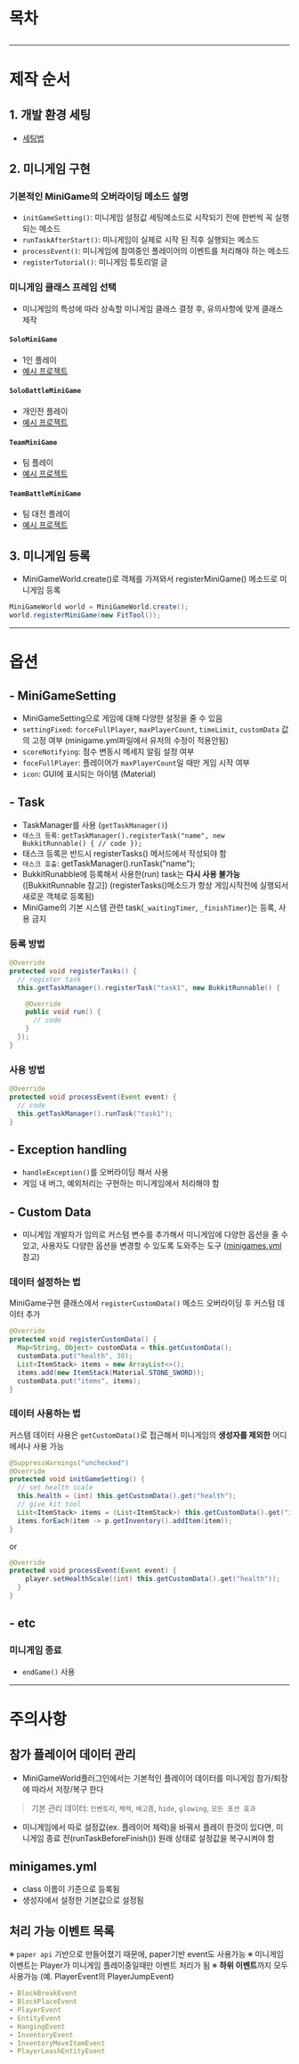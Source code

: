 # 목차
## []()

---

# 제작 순서
## 1. 개발 환경 세팅
- [세팅법](https://github.com/worldbiomusic/MiniGameWorld/blob/main/resources/userWiki/makingMiniGameWiki.md#%ED%99%98%EA%B2%BD-%EC%84%B8%ED%8C%85-%EB%B0%A9%EB%B2%95)



## 2. 미니게임 구현
### 기본적인 MiniGame의 오버라이딩 메소드 설명
- `initGameSetting()`: 미니게임 설정값 세팅메소드로 시작되기 전에 한번씩 꼭 실행되는 메소드
- `runTaskAfterStart()`: 미니게임이 실제로 시작 된 직후 실행되는 메소드
- `processEvent()`: 미니게임에 참여중인 플레이어의 이벤트를 처리해야 하는 메소드
- `registerTutorial()`: 미니게임 튜토리얼 글

### 미니게임 클래스 프레임 선택
- 미니게임의 특성에 따라 상속할 미니게임 클래스 결정 후, 유의사항에 맞게 클래스 제작 
#### `SoloMiniGame`
- 1인 플레이
- [예시 프로젝트]()


#### `SoloBattleMiniGame`
- 개인전 플레이
- [예시 프로젝트]()


#### `TeamMiniGame`
- 팀 플레이
- [예시 프로젝트]()


#### `TeamBattleMiniGame`
- 팀 대전 플레이
- [예시 프로젝트]()



## 3. 미니게임 등록
- MiniGameWorld.create()로 객체를 가져와서 registerMiniGame() 메소드로 미니게임 등록
```java
MiniGameWorld world = MiniGameWorld.create();
world.registerMiniGame(new FitTool());
```

---

# 옵션
## - MiniGameSetting
- MiniGameSetting으로 게임에 대해 다양한 설정을 줄 수 있음
- `settingFixed`: `forceFullPlayer`, `maxPlayerCount`, `timeLimit`, `customData` 값의 고정 여부 (minigame.yml파일에서 유저의 수정이 적용안됨)
- `scoreNotifying`: 점수 변동시 메세지 알림 설정 여부
- `foceFullPlayer`: 플레이어가 `maxPlayerCount`일 때만 게임 시작 여부
- `icon`: GUI에 표시되는 아이템 (Material)

## - Task
- TaskManager를 사용 (`getTaskManager()`)
- `태스크 등록`: `getTaskManager().registerTask("name", new BukkitRunnable() { // code });`
- 태스크 등록은 반드시 registerTasks() 메서드에서 작성되야 함
- `태스크 호출`: getTaskManager().runTask("name");
- BukkitRunabble에 등록해서 사용한(run) task는 **다시 사용 불가능**([BukkitRunnable 참고]) (registerTasks()메소드가 항상 게임시작전에 실행되서 새로운 객체로 등록됨)
- MiniGame의 기본 시스템 관련 task(`_waitingTimer`, `_finishTimer`)는 등록, 사용 금지
### 등록 방법
```java
@Override
protected void registerTasks() {
  // register task
  this.getTaskManager().registerTask("task1", new BukkitRunnable() {

    @Override
    public void run() {
      // code
    }
  });
}
```
### 사용 방법
```java
@Override
protected void processEvent(Event event) {
  // code
  this.getTaskManager().runTask("task1");
}
```



## - Exception handling
- `handleException()`를 오버라이딩 해서 사용
- 게임 내 버그, 예외처리는 구현하는 미니게임에서 처리해야 함



## - Custom Data
- 미니게임 개발자가 임의로 커스텀 변수를 추가해서 미니게임에 다양한 옵션을 줄 수 있고, 사용자도 다양한 옵션을 변경할 수 있도록 도와주는 도구 ([minigames.yml](playingMiniGameWiki.md#minigamesyml) 참고)
### 데이터 설정하는 법
MiniGame구현 클래스에서 `registerCustomData()` 메소드 오버라이딩 후 커스텀 데이터 추가
```java
@Override
protected void registerCustomData() {
  Map<String, Object> customData = this.getCustomData();
  customData.put("health", 30);
  List<ItemStack> items = new ArrayList<>();
  items.add(new ItemStack(Material.STONE_SWORD));
  customData.put("items", items);
}
```
### 데이터 사용하는 법
커스템 데이터 사용은 `getCustomData()`로 접근해서 미니게임의 **생성자를 제외한** 어디에서나 사용 가능
```java
@SuppressWarnings("unchecked")
@Override
protected void initGameSetting() {
  // set health scale
  this.health = (int) this.getCustomData().get("health");
  // give kit tool
  List<ItemStack> items = (List<ItemStack>) this.getCustomData().get("items");
  items.forEach(item -> p.getInventory().addItem(item));
}
```
or
```java
@Override
protected void processEvent(Event event) {
    player.setHealthScale((int) this.getCustomData().get("health"));
  }
}
```


## - etc
### 미니게임 종료
- `endGame()` 사용

---

# 주의사항
## 참가 플레이어 데이터 관리
- MiniGameWorld플러그인에서는 기본적인 플레이어 데이터를 미니게임 참가/퇴장에 따라서 저장/복구 한다
> 기본 관리 데이터: `인벤토리`, `체력`, `배고픔`, `hide`, `glowing`, `모든 포션 효과`
- 미니게임에서 따로 설정값(ex. 플레이어 체력)을 바꿔서 플레이 한것이 있다면, 미니게임 종료 전(runTaskBeforeFinish()) 원래 상태로 설정값을 복구시켜야 함

## minigames.yml
- class 이름이 기준으로 등록됨
- 생성자에서 설정한 기본값으로 설정됨

## 처리 가능 이벤트 목록
※ `paper api` 기반으로 만들어졌기 때문에, paper기반 event도 사용가능
※ 미니게임 이벤트는 Player가 미니게임 플레이중일때만 이벤트 처리가 됨
※ **하위 이벤트**까지 모두 사용가능 (예. PlayerEvent의 PlayerJumpEvent)
```yaml
- BlockBreakEvent
- BlockPlaceEvent
- PlayerEvent
- EntityEvent
- HangingEvent
- InventoryEvent
- InventoryMoveItemEvent
- PlayerLeashEntityEvent
```

